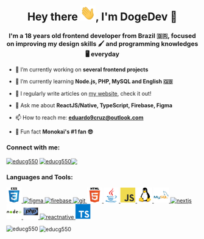 <h1 align="center">Hey there <img src="./images/hi.gif" width="40px" height="40px" />, I'm DogeDev 🐶</h1>
<h3 align="center">I'm a 18 years old frontend developer from Brazil 🇧🇷, focused on improving my design skills 🖌️ and programming knowledges 🖥️ everyday</h3>

- 🔭 I’m currently working on **several frontend projects**

- 🌱 I’m currently learning **Node.js, PHP, MySQL and English 🇬🇧**

- 📝 I regularly write articles on [my website](https://doge-dev.vercel.app/), check it out!

- 💬 Ask me about **ReactJS/Native, TypeScript, Firebase, Figma**

- 📫 How to reach me: **eduardo9cruz@outlook.com**

- 🦄 Fun fact **Monokai's #1 fan 😎**

<h3 align="left">Connect with me:</h3>
<p align="left">
<a href="https://linkedin.com/in/educg550" target="blank"><img align="center" src="https://raw.githubusercontent.com/rahuldkjain/github-profile-readme-generator/master/src/images/icons/Social/linked-in-alt.svg" alt="educg550" height="30" width="40" /></a>
<a href="https://instagram.com/educg550" target="blank"><img align="center" src="https://raw.githubusercontent.com/rahuldkjain/github-profile-readme-generator/master/src/images/icons/Social/instagram.svg" alt="educg550" height="30" width="40" /></a><a href="https://www.mercadolivre.com.br/perfil/EDUCG550"><img src="https://http2.mlstatic.com/frontend-assets/ui-navigation/5.18.7/mercadolibre/logo-pt__large_plus.png" height="30" align="center" /></a>
</p>

<h3 align="left">Languages and Tools:</h3>
<p align="left"> <a href="https://www.w3schools.com/css/" target="_blank" rel="noreferrer"> <img src="https://raw.githubusercontent.com/devicons/devicon/master/icons/css3/css3-original-wordmark.svg" alt="css3" width="40" height="40"/> </a> <a href="https://www.figma.com/" target="_blank" rel="noreferrer"> <img src="https://www.vectorlogo.zone/logos/figma/figma-icon.svg" alt="figma" width="40" height="40"/> </a> <a href="https://firebase.google.com/" target="_blank" rel="noreferrer"> <img src="https://www.vectorlogo.zone/logos/firebase/firebase-icon.svg" alt="firebase" width="40" height="40"/> </a> <a href="https://git-scm.com/" target="_blank" rel="noreferrer"> <img src="https://www.vectorlogo.zone/logos/git-scm/git-scm-icon.svg" alt="git" width="40" height="40"/> </a> <a href="https://www.w3.org/html/" target="_blank" rel="noreferrer"> <img src="https://raw.githubusercontent.com/devicons/devicon/master/icons/html5/html5-original-wordmark.svg" alt="html5" width="40" height="40"/> </a> <a href="https://www.java.com" target="_blank" rel="noreferrer"> <img src="https://raw.githubusercontent.com/devicons/devicon/master/icons/java/java-original.svg" alt="java" width="40" height="40"/> </a> <a href="https://developer.mozilla.org/en-US/docs/Web/JavaScript" target="_blank" rel="noreferrer"> <img src="https://raw.githubusercontent.com/devicons/devicon/master/icons/javascript/javascript-original.svg" alt="javascript" width="40" height="40"/> </a> <a href="https://www.linux.org/" target="_blank" rel="noreferrer"> <img src="https://raw.githubusercontent.com/devicons/devicon/master/icons/linux/linux-original.svg" alt="linux" width="40" height="40"/> </a> <a href="https://www.mysql.com/" target="_blank" rel="noreferrer"> <img src="https://raw.githubusercontent.com/devicons/devicon/master/icons/mysql/mysql-original-wordmark.svg" alt="mysql" width="40" height="40"/> </a> <a href="https://nextjs.org/" target="_blank" rel="noreferrer"> <img src="https://cdn.worldvectorlogo.com/logos/nextjs-2.svg" alt="nextjs" width="40" height="40"/> </a> <a href="https://nodejs.org" target="_blank" rel="noreferrer"> <img src="https://raw.githubusercontent.com/devicons/devicon/master/icons/nodejs/nodejs-original-wordmark.svg" alt="nodejs" width="40" height="40"/> </a> <a href="https://www.php.net" target="_blank" rel="noreferrer"> <img src="https://raw.githubusercontent.com/devicons/devicon/master/icons/php/php-original.svg" alt="php" width="40" height="40"/> </a> <a href="https://reactnative.dev/" target="_blank" rel="noreferrer"> <img src="https://reactnative.dev/img/header_logo.svg" alt="reactnative" width="40" height="40"/> </a> <a href="https://www.typescriptlang.org/" target="_blank" rel="noreferrer"> <img src="https://raw.githubusercontent.com/devicons/devicon/master/icons/typescript/typescript-original.svg" alt="typescript" width="40" height="40"/> </a> </p>

<p><img align="left" src="https://github-readme-stats.vercel.app/api/top-langs?username=educg550&show_icons=true&locale=en&layout=compact&theme=monokai" alt="educg550" /></p>

<p>&nbsp;<img align="center" src="https://github-readme-stats.vercel.app/api?username=educg550&show_icons=true&locale=en&theme=monokai" alt="educg550" /></p>

